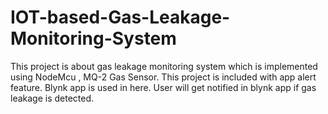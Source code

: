 # IOT-based-Gas-Leakage-Monitoring-System
This project is about gas leakage monitoring system which is implemented using NodeMcu , MQ-2 Gas Sensor. This project is included with app alert feature. Blynk app is used in here. User will get notified in blynk app if gas leakage is detected.
